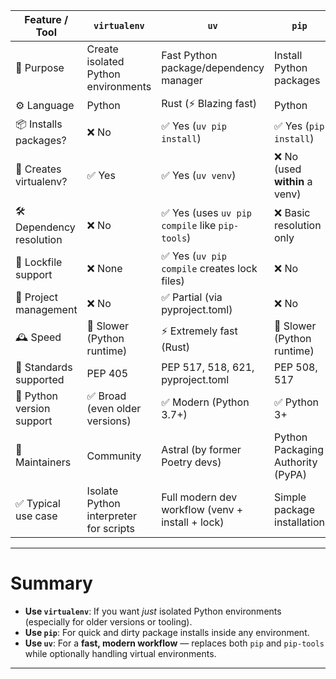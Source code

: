 
| Feature / Tool            | `virtualenv`                           | `uv`                                             | `pip`                             |
| ------------------------- | -------------------------------------- | ------------------------------------------------ | --------------------------------- |
| 🧠 Purpose                | Create isolated Python environments    | Fast Python package/dependency manager           | Install Python packages           |
| ⚙️ Language               | Python                                 | Rust (⚡ Blazing fast)                            | Python                            |
| 📦 Installs packages?     | ❌ No                                   | ✅ Yes (`uv pip install`)                         | ✅ Yes (`pip install`)             |
| 📁 Creates virtualenv?    | ✅ Yes                                  | ✅ Yes (`uv venv`)                                | ❌ No (used **within** a venv)     |
| 🛠️ Dependency resolution | ❌ No                                   | ✅ Yes (uses `uv pip compile` like `pip-tools`)   | ❌ Basic resolution only           |
| 📄 Lockfile support       | ❌ None                                 | ✅ Yes (`uv pip compile` creates lock files)      | ❌ No                              |
| 📂 Project management     | ❌ No                                   | ✅ Partial (via pyproject.toml)                   | ❌ No                              |
| 🕰️ Speed                 | 🐢 Slower (Python runtime)             | ⚡ Extremely fast (Rust)                          | 🐢 Slower (Python runtime)        |
| 📜 Standards supported    | PEP 405                                | PEP 517, 518, 621, pyproject.toml                | PEP 508, 517                      |
| 🐍 Python version support | ✅ Broad (even older versions)          | ✅ Modern (Python 3.7+)                           | ✅ Python 3+                       |
| 👥 Maintainers            | Community                              | Astral (by former Poetry devs)                   | Python Packaging Authority (PyPA) |
| ✅ Typical use case        | Isolate Python interpreter for scripts | Full modern dev workflow (venv + install + lock) | Simple package installation       |

---

# Summary

- **Use `virtualenv`**: If you want *just* isolated Python environments (especially for older versions or tooling).
- **Use `pip`**: For quick and dirty package installs inside any environment.
- **Use `uv`**: For a **fast, modern workflow** — replaces both `pip` and `pip-tools` while optionally handling virtual environments.
---

